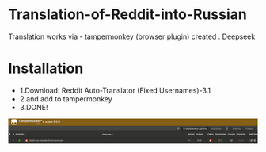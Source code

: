# Translation-of-Reddit-into-Russian
Translation works via - tampermonkey (browser plugin)
created : Deepseek

# Installation
- 1.Download: Reddit Auto-Translator (Fixed Usernames)-3.1
- 2.and add to tampermonkey
- 3.DONE!


![йоу](presentation/photo.jpg)
